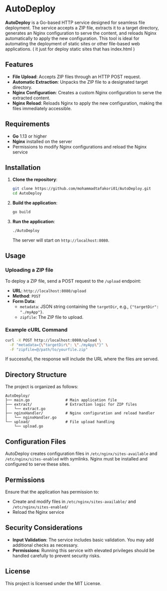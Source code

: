 # AutoDeploy

**AutoDeploy** is a Go-based HTTP service designed for seamless file deployment. The service accepts a ZIP file, extracts it to a target directory, generates an Nginx configuration to serve the content, and reloads Nginx automatically to apply the new configuration. This tool is ideal for automating the deployment of static sites or other file-based web applications.
( it just for deploy static sites that has index.html )
## Features

- **File Upload**: Accepts ZIP files through an HTTP POST request.
- **Automatic Extraction**: Unpacks the ZIP file to a designated target directory.
- **Nginx Configuration**: Creates a custom Nginx configuration to serve the extracted content.
- **Nginx Reload**: Reloads Nginx to apply the new configuration, making the files immediately accessible.

## Requirements

- **Go** 1.13 or higher
- **Nginx** installed on the server
- Permissions to modify Nginx configurations and reload the Nginx service

## Installation

1. **Clone the repository**:
   ```bash
   git clone https://github.com/mohammadtafakori01/AutoDeploy.git
   cd AutoDeploy
   ```

2. **Build the application**:
   ```bash
   go build
   ```

3. **Run the application**:
   ```bash
   ./AutoDeploy
   ```

   The server will start on `http://localhost:8080`.

## Usage

### Uploading a ZIP file

To deploy a ZIP file, send a POST request to the `/upload` endpoint:

- **URL**: `http://localhost:8080/upload`
- **Method**: `POST`
- **Form Data**:
  - `metadata`: JSON string containing the `targetDir`, e.g., `{"targetDir": "./myApp"}`.
  - `zipfile`: The ZIP file to upload.

### Example cURL Command

```bash
curl -X POST http://localhost:8080/upload \
  -F "metadata={\"targetDir\": \"./myApp\"}" \
  -F "zipfile=@/path/to/yourfile.zip"
```

If successful, the response will include the URL where the files are served.

## Directory Structure

The project is organized as follows:

```
AutoDeploy/
├── main.go                # Main application file
├── extract/               # Extraction logic for ZIP files
│   └── extract.go
├── nginxHandler/          # Nginx configuration and reload handler
│   └── nginxHandler.go
└── upload/                # File upload handling
    └── upload.go
```

## Configuration Files

AutoDeploy creates configuration files in `/etc/nginx/sites-available` and `/etc/nginx/sites-enabled` with symlinks. Nginx must be installed and configured to serve these sites.

## Permissions

Ensure that the application has permission to:
- Create and modify files in `/etc/nginx/sites-available/` and `/etc/nginx/sites-enabled/`
- Reload the Nginx service

## Security Considerations

- **Input Validation**: The service includes basic validation. You may add additional checks as necessary.
- **Permissions**: Running this service with elevated privileges should be handled carefully to prevent security risks.

## License

This project is licensed under the MIT License.
